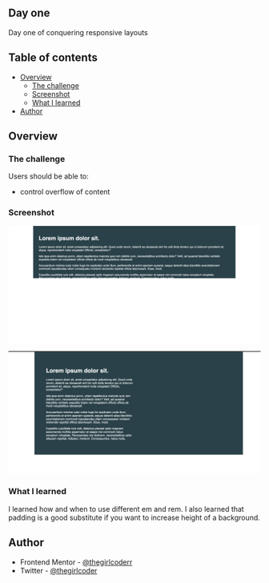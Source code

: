 ## Day one

  Day one of conquering responsive layouts
  
## Table of contents

- [Overview](#overview)
  - [The challenge](#the-challenge)
  - [Screenshot](#screenshot)
  - [What I learned](#what-i-learned)
- [Author](#author)

## Overview

### The challenge

Users should be able to:

- control overflow of content 


### Screenshot

![](/challenge01/images/beforelook.png)

![](/challenge01/images/Challenge%20one%20solution.png)



### What I learned

I learned how and when to use different em and rem. I also learned that padding is a good substitute if you want to increase height of a background. 

## Author

- Frontend Mentor - [@thegirlcoderr](https://www.frontendmentor.io/profile/thegirlcoderr)
- Twitter - [@thegirlcoder](https://twitter.com/thegirlcoder)

